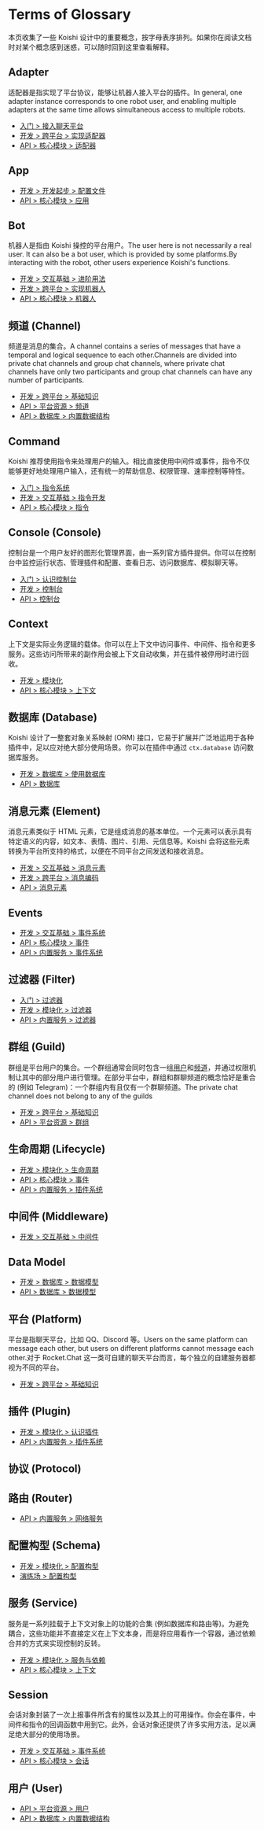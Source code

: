 # Terms of Glossary

本页收集了一些 Koishi 设计中的重要概念，按字母表序排列。如果你在阅读文档时对某个概念感到迷惑，可以随时回到这里查看解释。

## Adapter

适配器是指实现了平台协议，能够让机器人接入平台的插件。In general, one adapter instance corresponds to one robot user, and enabling multiple adapters at the same time allows simultaneous access to multiple robots.

- [入门 > 接入聊天平台](../manual/usage/adapter.md)
- [开发 > 跨平台 > 实现适配器](../guide/adapter/adapter.md)
- [API > 核心模块 > 适配器](./core/adapter.md)

## App

- [开发 > 开发起步 > 配置文件](../guide/develop/config.md)
- [API > 核心模块 > 应用](./core/app.md)

## Bot

机器人是指由 Koishi 操控的平台用户。The user here is not necessarily a real user. It can also be a bot user, which is provided by some platforms.By interacting with the robot, other users experience Koishi's functions.

- [开发 > 交互基础 > 进阶用法](../guide/basic/advanced.html#机器人对象)
- [开发 > 跨平台 > 实现机器人](../guide/adapter/bot.md)
- [API > 核心模块 > 机器人](./core/bot.md)

## 频道 (Channel)

频道是消息的集合。A channel contains a series of messages that have a temporal and logical sequence to each other.Channels are divided into private chat channels and group chat channels, where private chat channels have only two participants and group chat channels can have any number of participants.

- [开发 > 跨平台 > 基础知识](../guide/adapter/index.html#核心概念)
- [API > 平台资源 > 频道](./resources/user.md)
- [API > 数据库 > 内置数据结构](./database/built-in.md#channel)

## Command

Koishi 推荐使用指令来处理用户的输入。相比直接使用中间件或事件，指令不仅能够更好地处理用户输入，还有统一的帮助信息、权限管理、速率控制等特性。

- [入门 > 指令系统](../manual/usage/command.md)
- [开发 > 交互基础 > 指令开发](../guide/basic/command.md)
- [API > 核心模块 > 指令](./core/command.md)

## Console (Console)

控制台是一个用户友好的图形化管理界面，由一系列官方插件提供。你可以在控制台中监控运行状态、管理插件和配置、查看日志、访问数据库、模拟聊天等。

- [入门 > 认识控制台](../manual/usage/market.md#认识控制台)
- [开发 > 控制台](../guide/console/index.md)
- [API > 控制台](./console/server.md)

## Context

上下文是实际业务逻辑的载体。你可以在上下文中访问事件、中间件、指令和更多服务。这些访问所带来的副作用会被上下文自动收集，并在插件被停用时进行回收。

- [开发 > 模块化](../guide/plugin/index.md)
- [API > 核心模块 > 上下文](./core/context.md)

## 数据库 (Database)

Koishi 设计了一整套对象关系映射 (ORM) 接口，它易于扩展并广泛地运用于各种插件中，足以应对绝大部分使用场景。你可以在插件中通过 `ctx.database` 访问数据库服务。

- [开发 > 数据库 > 使用数据库](../guide/database/index.md)
- [API > 数据库](./database/built-in.md)

## 消息元素 (Element)

消息元素类似于 HTML 元素，它是组成消息的基本单位。一个元素可以表示具有特定语义的内容，如文本、表情、图片、引用、元信息等。Koishi 会将这些元素转换为平台所支持的格式，以便在不同平台之间发送和接收消息。

- [开发 > 交互基础 > 消息元素](../guide/basic/element.md)
- [开发 > 跨平台 > 消息编码](../guide/adapter/message.md)
- [API > 消息元素](./message/syntax.md)

## Events

- [开发 > 交互基础 > 事件系统](../guide/basic/events.md)
- [API > 核心模块 > 事件](./core/events.md)
- [API > 内置服务 > 事件系统](./service/events.md)

## 过滤器 (Filter)

- [入门 > 过滤器](../manual/usage/customize.md#过滤器)
- [开发 > 模块化 > 过滤器](../guide/plugin/filter.md)
- [API > 内置服务 > 过滤器](./service/filter.md)

## 群组 (Guild)

群组是平台用户的集合。一个群组通常会同时包含一组[用户](#用户)和[频道](#频道)，并通过权限机制让其中的部分用户进行管理。在部分平台中，群组和群聊频道的概念恰好是重合的 (例如 Telegram)：一个群组内有且仅有一个群聊频道。The private chat channel does not belong to any of the guilds

- [开发 > 跨平台 > 基础知识](../guide/adapter/index.html#核心概念)
- [API > 平台资源 > 群组](./resources/guild.md)

## 生命周期 (Lifecycle)

- [开发 > 模块化 > 生命周期](../guide/plugin/lifecycle.md)
- [API > 核心模块 > 事件](./core/events.html#生命周期事件)
- [API > 内置服务 > 插件系统](./service/registry.md)

## 中间件 (Middleware)

- [开发 > 交互基础 > 中间件](../guide/basic/middleware.md)

## Data Model

- [开发 > 数据库 > 数据模型](../guide/database/model.md)
- [API > 数据库 > 数据模型](./database/model.md)

## 平台 (Platform)

平台是指聊天平台，比如 QQ、Discord 等。Users on the same platform can message each other, but users on different platforms cannot message each other.对于 Rocket.Chat 这一类可自建的聊天平台而言，每个独立的自建服务器都视为不同的平台。

- [开发 > 跨平台 > 基础知识](../guide/adapter/index.html#核心概念)

## 插件 (Plugin)

- [开发 > 模块化 > 认识插件](../guide/plugin/index.md)
- [API > 内置服务 > 插件系统](./service/registry.md)

## 协议 (Protocol)

## 路由 (Router)

- [API > 内置服务 > 网络服务](./service/router.md)

## 配置构型 (Schema)

- [开发 > 模块化 > 配置构型](../guide/plugin/schema.md)
- [演练场 > 配置构型](../schema/index.md)

## 服务 (Service)

服务是一系列挂载于上下文对象上的功能的合集 (例如数据库和路由等)。为避免耦合，这些功能并不直接定义在上下文本身，而是将应用看作一个容器，通过依赖合并的方式来实现控制的反转。

- [开发 > 模块化 > 服务与依赖](../guide/plugin/service.md)
- [API > 核心模块 > 上下文](./core/context.md#混入属性和方法)

## Session

会话对象封装了一次上报事件所含有的属性以及其上的可用操作。你会在事件，中间件和指令的回调函数中用到它。此外，会话对象还提供了许多实用方法，足以满足绝大部分的使用场景。

- [开发 > 交互基础 > 事件系统](../guide/basic/events.md)
- [API > 核心模块 > 会话](./core/session.md)

## 用户 (User)

- [API > 平台资源 > 用户](./resources/user.md)
- [API > 数据库 > 内置数据结构](./database/built-in.md#user)
